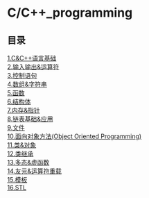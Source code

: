 # C/C++_programming

## 目录
[1.C&C++语言基础](https://github.com/NightBonsai/C-C-_programming/blob/main/%E7%AC%94%E8%AE%B0/1.C%26C%2B%2B%E8%AF%AD%E8%A8%80%E5%9F%BA%E7%A1%80.md)<br>
[2.输入输出&运算符](https://github.com/NightBonsai/C-C-_programming/blob/main/%E7%AC%94%E8%AE%B0/2.%E8%BE%93%E5%85%A5%E8%BE%93%E5%87%BA&%E8%BF%90%E7%AE%97%E7%AC%A6.md)<br>
[3.控制语句](https://github.com/NightBonsai/C-C-_programming/blob/main/%E7%AC%94%E8%AE%B0/3.%E6%8E%A7%E5%88%B6%E8%AF%AD%E5%8F%A5.md)<br>
[4.数组&字符串](https://github.com/NightBonsai/C-C-_programming/blob/main/%E7%AC%94%E8%AE%B0/4.%E6%95%B0%E7%BB%84&%E5%AD%97%E7%AC%A6%E4%B8%B2.md)<br>
[5.函数](https://github.com/NightBonsai/C-C-_programming/blob/main/%E7%AC%94%E8%AE%B0/5.%E5%87%BD%E6%95%B0.md)<br>
[6.结构体](https://github.com/NightBonsai/C-C-_programming/blob/main/%E7%AC%94%E8%AE%B0/6.%E7%BB%93%E6%9E%84%E4%BD%93.md)<br>
[7.内存&指针]()<br>
[8.链表基础&应用]()<br>
[9.文件]()<br>
[10.面向对象方法(Object Oriented Programming)]()<br>
[11.类&对象]()<br>
[12.类继承]()<br>
[13.多态&虚函数]()<br>
[14.友元&运算符重载]()<br>
[15.模板]()<br>
[16.STL]()<br>

